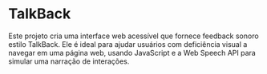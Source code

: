 # TalkBack
Este projeto cria uma interface web acessível que fornece feedback sonoro estilo TalkBack. Ele é ideal para ajudar usuários com deficiência visual a navegar em uma página web, usando JavaScript e a Web Speech API para simular uma narração de interações.

